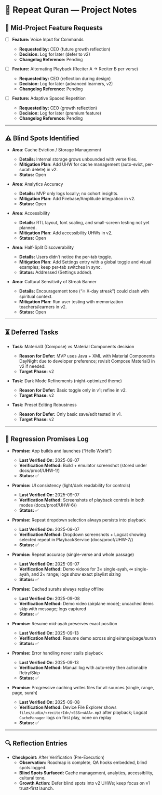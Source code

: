 # 📝 Repeat Quran — Project Notes

## 📌 Mid-Project Feature Requests
- [ ] **Feature:** Voice Input for Commands  
  - **Requested by:** CEO (future growth reflection)  
  - **Decision:** Log for later (defer to v2)  
  - **Changelog Reference:** Pending  

- [ ] **Feature:** Alternating Playback (Reciter A → Reciter B per verse)  
  - **Requested by:** CEO (reflection during design)  
  - **Decision:** Log for later (advanced learners, v2)  
  - **Changelog Reference:** Pending  

- [ ] **Feature:** Adaptive Spaced Repetition  
  - **Requested by:** CEO (growth reflection)  
  - **Decision:** Log for later (premium feature)  
  - **Changelog Reference:** Pending  

---

## ⚠️ Blind Spots Identified
- **Area:** Cache Eviction / Storage Management  
  - **Details:** Internal storage grows unbounded with verse files.  
  - **Mitigation Plan:** Add UHW for cache management (auto-evict, per-surah delete) in v2.  
  - **Status:** Open  

- **Area:** Analytics Accuracy  
  - **Details:** MVP only logs locally; no cohort insights.  
  - **Mitigation Plan:** Add Firebase/Amplitude integration in v2.  
  - **Status:** Open  

- **Area:** Accessibility  
  - **Details:** RTL layout, font scaling, and small-screen testing not yet planned.  
  - **Mitigation Plan:** Add accessibility UHWs in v2.  
  - **Status:** Open  

- **Area:** Half-Split Discoverability  
  - **Details:** Users didn’t notice the per-tab toggle.  
  - **Mitigation Plan:** Add Settings entry with a global toggle and visual examples; keep per‑tab switches in sync.  
  - **Status:** Addressed (Settings added).  

- **Area:** Cultural Sensitivity of Streak Banner  
  - **Details:** Encouragement tone (“🔥 X-day streak”) could clash with spiritual context.  
  - **Mitigation Plan:** Run user testing with memorization teachers/learners in v2.  
  - **Status:** Open  

---

## ⏳ Deferred Tasks
- **Task:** Material3 (Compose) vs Material Components decision  
  - **Reason for Defer:** MVP uses Java + XML with Material Components DayNight due to developer preference; revisit Compose Material3 in v2 if needed.  
  - **Target Phase:** v2  
- **Task:** Dark Mode Refinements (night-optimized theme)  
  - **Reason for Defer:** Basic toggle only in v1; refine in v2.  
  - **Target Phase:** v2  

- **Task:** Preset Editing Robustness  
  - **Reason for Defer:** Only basic save/edit tested in v1.  
  - **Target Phase:** v2  

---

## 🧪 Regression Promises Log
- **Promise:** App builds and launches (“Hello World”)  
  - **Last Verified On:** 2025-09-07  
  - **Verification Method:** Build + emulator screenshot (stored under docs/proof/UHW-1/)  
  - **Status:** ✅  

- **Promise:** UI consistency (light/dark readability for controls)  
  - **Last Verified On:** 2025-09-07  
  - **Verification Method:** Screenshots of playback controls in both modes (docs/proof/UHW-6/)  
  - **Status:** ✅  

- **Promise:** Repeat dropdown selection always persists into playback  
  - **Last Verified On:** 2025-09-07  
  - **Verification Method:** Dropdown screenshots + Logcat showing selected repeat in PlaybackService (docs/proof/UHW-7/)  
  - **Status:** ✅  

- **Promise:** Repeat accuracy (single-verse and whole passage)  
  - **Last Verified On:** 2025-09-07  
  - **Verification Method:** Demo videos for 3× single-ayah, ∞ single-ayah, and 2× range; logs show exact playlist sizing  
  - **Status:** ✅  

- **Promise:** Cached surahs always replay offline  
  - **Last Verified On:** 2025-09-08  
  - **Verification Method:** Demo video (airplane mode); uncached items skip with message; logs captured  
  - **Status:** ✅  

- **Promise:** Resume mid‑ayah preserves exact position  
  - **Last Verified On:** 2025-09-13  
  - **Verification Method:** Resume demo across single/range/page/surah  
  - **Status:** ✅  

- **Promise:** Error handling never stalls playback  
  - **Last Verified On:** 2025-09-13  
  - **Verification Method:** Manual log with auto‑retry then actionable Retry/Skip  
  - **Status:** ✅  

- **Promise:** Progressive caching writes files for all sources (single, range, page, surah)  
  - **Last Verified On:** 2025-09-08  
  - **Verification Method:** Device File Explorer shows `files/audio/<reciterId>/<SSS><AAA>.mp3` after playback; Logcat `CacheManager` logs on first play, none on replay  
  - **Status:** ✅  

---

## 🔍 Reflection Entries
- **Checkpoint:** After Verification (Pre-Execution)  
  - **Observation:** Roadmap is complete, QA hooks embedded, blind spots logged.  
  - **Blind Spots Surfaced:** Cache management, analytics, accessibility, cultural tone.  
  - **Growth Action:** Defer blind spots into v2 UHWs; keep focus on v1 trust-first launch.  
